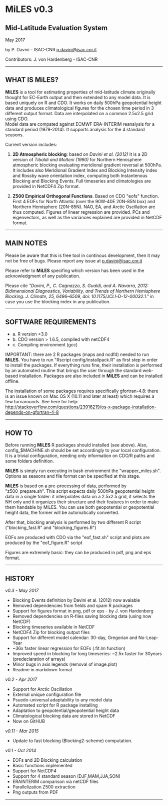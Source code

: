 # MiLES v0.3
## Mid-Latitude Evaluation System

May 2017

by P. Davini - ISAC-CNR
p.davini@isac.cnr.it

Contributors: J. von Hardenberg - ISAC-CNR

------------------------------

## WHAT IS MiLES?

**MiLES** is a tool for estimating properties of mid-latitude climate originally thought
for EC-Earth output and then extended to any model data. It is based uniquely on R and CDO.
It works on daily 500hPa geopotential height data and produces climatological figures 
for the chosen time period in 3 different output format. 
Data are interpolated on a common 2.5x2.5 grid using CDO.  
Model data are compated against ECMWF ERA-INTERIM reanalysis for a standard period (1979-2014).
It supports analysis for the 4 standard seasons.

Current version includes:
1. 	**2D Atmospheric blocking**: based on *Davini et al. (2012)*
	It is a 2D version of *Tibaldi and Molteni (1990)* for Northern Hemisphere
	atmospheric blocking evaluating meridional gradient reversal at 500hPa.
	It includes also Meridional Gradient Index and Blocking Intensity index
	and Rossby wave orientation index, computing both Instantenous Blocking and Blocking Events.
	Full timeseries and climatologies are provided in NetCDF4 Zip format.

2. 	**Z500 Empirical Orthogonal Functions**. Based on CDO "eofs" function.
	First 4 EOFs for North Atlantic (over the 90W-40E 20N-85N box) and Northern Hemisphere (20N-85N).
	NAO, EA, and Arctic Oscillation are thus computed. 
	Figures of linear regression are provided.
	PCs and eigenvectors, as well as the variances explained are provided in NetCDF format.

----------------

## MAIN NOTES

Please be aware that this is free tool in continous development, then it may not be 
free of bugs. Please report any issue at p.davini@isac.cnr.it

Please refer to **MiLES** specifing which version has been used in the acknowledgment of any publication.

Please cite *"Davini, P., C. Cagnazzo, S. Gualdi, and A. Navarra, 2012:
Bidimensional Diagnostics, Variability, and Trends of Northern Hemisphere Blocking.
J. Climate, 25, 6496–6509, doi: 10.1175/JCLI-D-12-00032.1."*
in case you  use the blocking index in any publication.


----------------

## SOFTWARE REQUIREMENTS

* a. R version >3.0
* b. CDO version > 1.6.5, compiled with netCDF4
* c. Compiling environment (gcc)

IMPORTANT: there are 2 R packages (maps and ncdf4) needed to run **MiLES**.
You have to run "Rscript config/installpack.R" as first step in order to install the packages.
If everything runs fine, their installation is performed by an automated 
routine that brings the user through the standard web-based installation. 
Packages are also included in **MiLES** and can be installed offline.

The installation of some packages requires specifically gfortran-4.8: there is an issue known on 
Mac OS X (10.11 and later at least) which requires a few turnarounds. See here for help:
http://stackoverflow.com/questions/23916219/os-x-package-installation-depends-on-gfortran-4-8

-----------------

## HOW TO

Before running **MiLES** R packages should installed (see above).
Also, config_$MACHINE.sh should be set accordingly to your local configuration.
It is a trivial configuration, needing only information on CDO/R paths and some folders definition.

**MiLES** is simply run executing in bash environment the "wrapper_miles.sh". 
Options as seasons and file format can be specified at this stage.

**MiLES** is based on a pre-processing of data, performed by "z500_prepare.sh".
This script expects daily 500hPa geopotential height data in a single folder: it interpolates data on a 2.5x2.5 grid,
it selects the NH only and it organizes their structure and their features in order to make them handable by MiLES.
You can use both geopotential or geopotential height data, the former will be automatically converted. 

After that, blocking analysis is performed by two different R script ("blocking_fast.R" and "blocking_figures.R")

EOFs are produced with CDO via the "eof_fast.sh" script and plots are produced by the "eof_figure.R" script

Figures are extremely basic: they can be produced in pdf, png and eps format.

------------

## HISTORY

*v0.3 - May 2017*
- Blocking Events definition by Davini et al. (2012) now avaiable
- Removed dependencies from fields and spam R packages
- Support for figures format in png, pdf or eps - by J. von Hardenberg
- Removed dependencies on R-files saving blocking data (using now NetCDF)
- Blocking timeseries available in NetCDF
- NetCDF4 Zip for blocking output files
- Support for different model calendar: 30-day, Gregorian and No-Leap-Year
- ~36x faster linear regression for EOFs (.fit.lm function)
- Improved speed in blocking for long timeseries: ~2.5x faster for 30years (predeclaration of arrays)
- Minor bugs in axis legends (removal of image.plot)
- Readme in markdown format


*v0.2 - Apr 2017*
- Support for Arctic Oscillation
- External unique configuration file
- Psuedo-universal adaptability to any model data
- Automated script for R package installing
- Adaptation to geopotential/geopotential height data
- Climatological blocking data are stored in NetCDF
- Now on GitHUB

*v0.11 - Mar 2015*

- Update to fast blocking (Blocking2-scheme) computation.

*v0.1 - Oct 2014*

- EOFs and 2D Blocking calculation
- Basic functions implemented
- Support for NetCDF4
- Support for 4 standard season (DJF,MAM,JJA,SON)
- ERAINTERIM comparison via netCDF files
- Parallelization Z500 extraction
- Png outputs from PDF

-----------------

